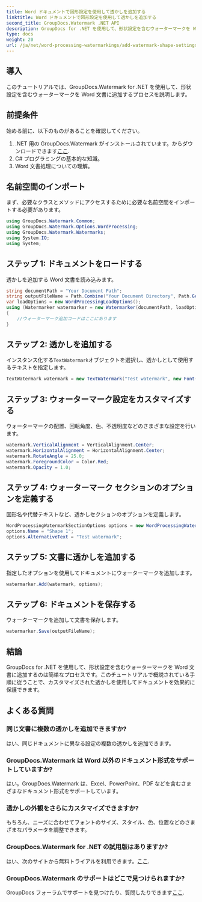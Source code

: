 ```yaml
---
title: Word ドキュメントで図形設定を使用して透かしを追加する
linktitle: Word ドキュメントで図形設定を使用して透かしを追加する
second_title: GroupDocs.Watermark .NET API
description: GroupDocs for .NET を使用して、形状設定を含むウォーターマークを Word 文書に追加する方法を説明します。文書を効果的に保護します。
type: docs
weight: 20
url: /ja/net/word-processing-watermarkings/add-watermark-shape-settings-word-docs/
---
```

## 導入
このチュートリアルでは、GroupDocs.Watermark for .NET を使用して、形状設定を含むウォーターマークを Word 文書に追加するプロセスを説明します。
## 前提条件
始める前に、以下のものがあることを確認してください。
1.  .NET 用の GroupDocs.Watermark がインストールされています。からダウンロードできます[ここ](https://releases.groupdocs.com/Watermark/net/).
2. C# プログラミングの基本的な知識。
3. Word 文書処理についての理解。

## 名前空間のインポート
まず、必要なクラスとメソッドにアクセスするために必要な名前空間をインポートする必要があります。
```csharp
using GroupDocs.Watermark.Common;
using GroupDocs.Watermark.Options.WordProcessing;
using GroupDocs.Watermark.Watermarks;
using System.IO;
using System;
```
## ステップ 1: ドキュメントをロードする
透かしを追加する Word 文書を読み込みます。
```csharp
string documentPath = "Your Document Path";
string outputFileName = Path.Combine("Your Document Directory", Path.GetFileName(documentPath));
var loadOptions = new WordProcessingLoadOptions();
using (Watermarker watermarker = new Watermarker(documentPath, loadOptions))
{
    //ウォーターマーク追加コードはここにあります
}
```
## ステップ 2: 透かしを追加する
インスタンス化する`TextWatermark`オブジェクトを選択し、透かしとして使用するテキストを指定します。
```csharp
TextWatermark watermark = new TextWatermark("Test watermark", new Font("Arial", 19));
```
## ステップ 3: ウォーターマーク設定をカスタマイズする
ウォーターマークの配置、回転角度、色、不透明度などのさまざまな設定を行います。
```csharp
watermark.VerticalAlignment = VerticalAlignment.Center;
watermark.HorizontalAlignment = HorizontalAlignment.Center;
watermark.RotateAngle = 25.0;
watermark.ForegroundColor = Color.Red;
watermark.Opacity = 1.0;
```
## ステップ 4: ウォーターマーク セクションのオプションを定義する
図形名や代替テキストなど、透かしセクションのオプションを定義します。
```csharp
WordProcessingWatermarkSectionOptions options = new WordProcessingWatermarkSectionOptions();
options.Name = "Shape 1";
options.AlternativeText = "Test watermark";
```
## ステップ 5: 文書に透かしを追加する
指定したオプションを使用してドキュメントにウォーターマークを追加します。
```csharp
watermarker.Add(watermark, options);
```
## ステップ 6: ドキュメントを保存する
ウォーターマークを追加して文書を保存します。
```csharp
watermarker.Save(outputFileName);
```

## 結論
GroupDocs for .NET を使用して、形状設定を含むウォーターマークを Word 文書に追加するのは簡単なプロセスです。このチュートリアルで概説されている手順に従うことで、カスタマイズされた透かしを使用してドキュメントを効果的に保護できます。
## よくある質問
### 同じ文書に複数の透かしを追加できますか?
はい、同じドキュメントに異なる設定の複数の透かしを追加できます。
### GroupDocs.Watermark は Word 以外のドキュメント形式をサポートしていますか?
はい。GroupDocs.Watermark は、Excel、PowerPoint、PDF などを含むさまざまなドキュメント形式をサポートしています。
### 透かしの外観をさらにカスタマイズできますか?
もちろん、ニーズに合わせてフォントのサイズ、スタイル、色、位置などのさまざまなパラメータを調整できます。
### GroupDocs.Watermark for .NET の試用版はありますか?
はい、次のサイトから無料トライアルを利用できます。[ここ](https://releases.groupdocs.com/).
### GroupDocs.Watermark のサポートはどこで見つけられますか?
 GroupDocs フォーラムでサポートを見つけたり、質問したりできます[ここ](https://forum.groupdocs.com/c/watermark/19).